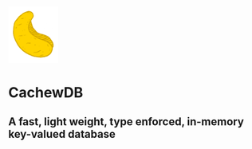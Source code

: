 
<p align="left" width="100%" backround-color="red">
    <img src="./images/cachew_logo.png" width="100">
</p>



# CachewDB
## A fast, light weight, type enforced, in-memory key-valued database

